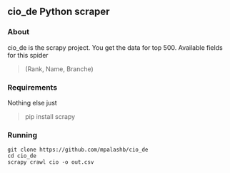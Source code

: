 ## cio_de Python scraper

### About

cio_de is the scrapy project. You get the data for top 500. Available fields for this spider

> (Rank, Name, Branche)

### Requirements

Nothing else just

> pip install scrapy

### Running

```
git clone https://github.com/mpalashb/cio_de
cd cio_de
scrapy crawl cio -o out.csv
```
